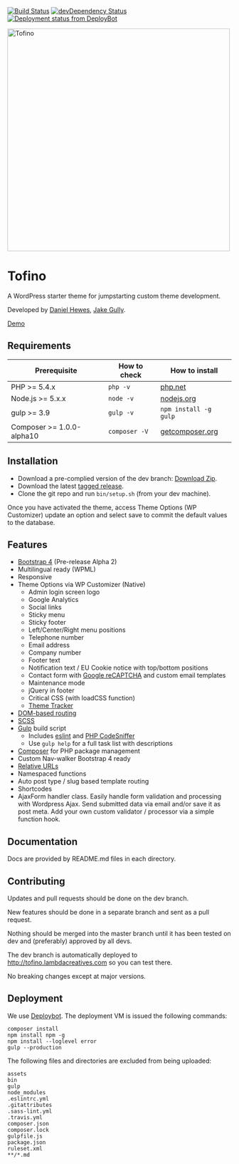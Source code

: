 [![Build Status](https://travis-ci.org/lambdacreatives/tofino.svg)](https://travis-ci.org/lambdacreatives/tofino) [![devDependency Status](https://david-dm.org/lambdacreatives/tofino/dev-status.svg)](https://david-dm.org/lambdacreatives/tofino#info=devDependencies) [![Deployment status from DeployBot](https://lambdacreatives.deploybot.com/badge/77558060036000/47551.svg)](http://deploybot.com)

<img src="https://raw.githubusercontent.com/lambdacreatives/tofino/master/screenshot.png" alt="Tofino" width="500">

# Tofino

A WordPress starter theme for jumpstarting custom theme development.

Developed by [Daniel Hewes](https://github.com/danimalweb), [Jake Gully](https://github.com/mrchimp).

[Demo](http://tofino.lambdacreatives.com)

## Requirements

| Prerequisite              | How to check  | How to install                                  |
| ------------------------- | ------------- | ----------------------------------------------- |
| PHP >= 5.4.x              | `php -v`      | [php.net](http://php.net/manual/en/install.php) |
| Node.js >= 5.x.x          | `node -v`     | [nodejs.org](http://nodejs.org/)                |
| gulp >= 3.9               | `gulp -v`     | `npm install -g gulp`                           |
| Composer >= 1.0.0-alpha10 | `composer -V` | [getcomposer.org](http://getcomposer.org)       |

## Installation

* Download a pre-complied version of the dev branch: [Download Zip](http://tofino.lambdacreatives.com/tofino.zip).
* Download the latest [tagged release](https://github.com/lambdacreatives/tofino/releases).
* Clone the git repo and run `bin/setup.sh` (from your dev machine).

Once you have activated the theme, access Theme Options (WP Customizer) update an option and select save to commit the default values to the database.

## Features

* [Bootstrap 4](http://getbootstrap.com/) (Pre-release Alpha 2)
* Multilingual ready (WPML)
* Responsive
* Theme Options via WP Customizer (Native)
	* Admin login screen logo
	* Google Analytics
	* Social links
	* Sticky menu
	* Sticky footer
	* Left/Center/Right menu positions
	* Telephone number
	* Email address
	* Company number
	* Footer text
	* Notification text / EU Cookie notice with top/bottom positions
	* Contact form with [Google reCAPTCHA](https://www.google.com/recaptcha) and custom email templates
	* Maintenance mode
	* jQuery in footer
	* Critical CSS (with loadCSS function)
	* [Theme Tracker](https://github.com/lambdacreatives/tracker)
* [DOM-based routing](http://goo.gl/EUTi53)
* [SCSS](http://sass-lang.com/)
* [Gulp](http://gulpjs.com/) build script
	* Includes [eslint](https://github.com/eslint/eslint) and [PHP CodeSniffer](https://github.com/squizlabs/PHP_CodeSniffer)
	* Use `gulp help` for a full task list with descriptions
* [Composer](https://getcomposer.org/) for PHP package management
* Custom Nav-walker Bootstrap 4 ready
* [Relative URLs](https://codex.wordpress.org/Function_Reference/wp_make_link_relative)
* Namespaced functions
* Auto post type / slug based template routing
* Shortcodes
* AjaxForm handler class. Easily handle form validation and processing with Wordpress Ajax. Send submitted data via email and/or save it as post meta. Add your own custom validator / processor via a simple function hook.

## Documentation

Docs are provided by README.md files in each directory.

## Contributing

Updates and pull requests should be done on the dev branch.

New features should be done in a separate branch and sent as a pull request.

Nothing should be merged into the master branch until it has been tested on dev and (preferably) approved by all devs.

The dev branch is automatically deployed to http://tofino.lambdacreatives.com so you can test there.

No breaking changes except at major versions.

## Deployment

We use [Deploybot](https://deploybot.com). The deployment VM is issued the following commands:

```
composer install
npm install npm -g
npm install --loglevel error
gulp --production
```

The following files and directories are excluded from being uploaded:

```
assets
bin
gulp
node_modules
.eslintrc.yml
.gitattributes
.sass-lint.yml
.travis.yml
composer.json
composer.lock
gulpfile.js
package.json
ruleset.xml
**/*.md
```
